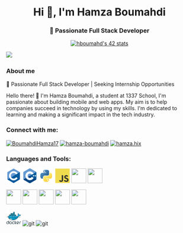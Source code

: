 <h1 align="center">Hi 👋, I'm Hamza Boumahdi</h1>
<h3 align="center">🚀 Passionate Full Stack Developer</h3>

<p align = "center">
    <a href="https://github.com/oakoudad/badge42">
        <img src="https://badge.mediaplus.ma/darkblue/hboumahd" alt="hboumahd's 42 stats" />
    </a>
</p>


![](https://komarev.com/ghpvc/?username=hboumahd)
<h3 align="left">About me</h3>
<p>
🚀 Passionate Full Stack Developer | Seeking Internship Opportunities

Hello there! 👋 I'm Hamza Boumahdi, a student at 1337 School, I'm passionate about building mobile and web apps. My aim is to help companies succeed in technology by using my skills. I'm dedicated to learning and making a significant impact in the tech industry.
</p>


<h3 align="left">Connect with me:</h3>
<p align="left" >
<a href="https://twitter.com/BoumahdiHamza17" target="blank"><img align="center" src="https://raw.githubusercontent.com/rahuldkjain/github-profile-readme-generator/master/src/images/icons/Social/twitter.svg" alt="BoumahdiHamza17" height="30" width="40" /></a> <a href="https://www.linkedin.com/in/hamza-boumahdi/" target="blank"><img align="center" src="https://raw.githubusercontent.com/rahuldkjain/github-profile-readme-generator/master/src/images/icons/Social/linked-in-alt.svg" alt="hamza-boumahdi" height="30" width="40" /></a> <a href="https://www.instagram.com/hamza.hix/" target="blank"><img align="center" src="https://raw.githubusercontent.com/rahuldkjain/github-profile-readme-generator/master/src/images/icons/Social/instagram.svg" alt="hamza.hix" height="30" width="40" /></a>
</p>

<h3 align="left">Languages and Tools:</h3>
<p align="left">

<p>
<img src="https://raw.githubusercontent.com/devicons/devicon/master/icons/c/c-original.svg" width="40" height="40"/> 
<img src="https://raw.githubusercontent.com/devicons/devicon/master/icons/cplusplus/cplusplus-original.svg" width="40" height="40"/> 
<img src="https://raw.githubusercontent.com/devicons/devicon/master/icons/python/python-original.svg" width="40" height="40"/> </a>
<img src="https://raw.githubusercontent.com/devicons/devicon/master/icons/javascript/javascript-original.svg" width="40" height="40"/> 
<img src="https://upload.wikimedia.org/wikipedia/commons/thumb/4/4c/Typescript_logo_2020.svg/2048px-Typescript_logo_2020.svg.png" width="40" height="40"/> 
 <img src="https://www.vectorlogo.zone/logos/dartlang/dartlang-icon.svg"  width="40" height="40"/> 
</p>

<p> 
<img src="https://nestjs.com/logo-small.ede75a6b.svg" width="40" height="40"/> 
<img src="https://styles.redditmedia.com/t5_2su6s/styles/communityIcon_4g1uo0kd87c61.png" width="40" height="40"/> 
<img src="https://nodejs.org/static/images/logo.svg" width="40" height="40"/> 
<img src="https://miro.medium.com/v2/resize:fit:747/1*BiykqQAGRoKDFzfKYL8_xA.jpeg" width="40" height="40"/> 
<img src="https://www.vectorlogo.zone/logos/flutterio/flutterio-icon.svg"   width="40" height="40"/>  
</p>


<p>
<img src="https://raw.githubusercontent.com/devicons/devicon/master/icons/docker/docker-original-wordmark.svg"  width="40" height="40"/> 
<img src="https://prismalens.vercel.app/header/logo-dark.svg" alt="git" width="40" height="40"/>  
<img src="https://www.postgresql.org/media/img/about/press/elephant.png" alt="git" width="40" height="40"/>  

</p>
</p>
